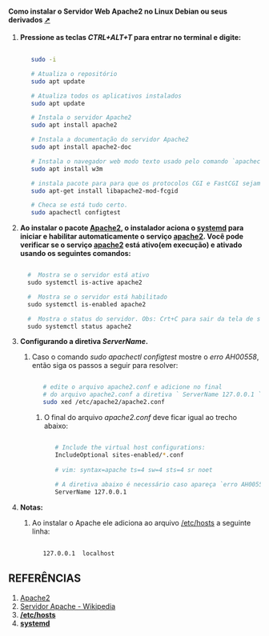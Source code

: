 #### Como instalar o Servidor Web Apache2 no Linux Debian ou seus derivados  <a href="Instalacao.html" target="_blank" title="Pressione aqui para expandir este documento em nova aba.">  ➚ </a>

1. **Pressione as teclas _CTRL+ALT+T_ para entrar no terminal e digite:**

   ```sh
     
      sudo -i    

      # Atualiza o repositório     
      sudo apt update 

      # Atualiza todos os aplicativos instalados
      sudo apt update 

      # Instala o servidor Apache2 
      sudo apt install apache2 

      # Instala a documentação do servidor Apache2
      sudo apt install apache2-doc 

      # Instala o navegador web modo texto usado pelo comando `apachectl fullstatus`
      sudo apt install w3m  

      # instala pacote para para que os protocolos CGI e FastCGI sejam ativados
      sudo apt-get install libapache2-mod-fcgid      

      # Checa se está tudo certo.
      sudo apachectl configtest           

   ```

2. **Ao instalar o pacote [Apache2](https://httpd.apache.org/ABOUT_APACHE.html), o instalador aciona o [systemd](https://en.wikipedia.org/wiki/Systemd) para iniciar e habilitar automaticamente o serviço [apache2](https://httpd.apache.org/ABOUT_APACHE.html). Você pode verificar se o serviço [apache2](https://httpd.apache.org/ABOUT_APACHE.html) está ativo(em execução) e ativado usando os seguintes comandos:**

    ```powershell

      #  Mostra se o servidor está ativo
      sudo systemctl is-active apache2

      #  Mostra se o servidor está habilitado
      sudo systemctl is-enabled apache2

      #  Mostra o status do servidor. Obs: Crt+C para sair da tela de status.
      sudo systemctl status apache2
    
    ```

3. **Configurando a diretiva _ServerName_.**
   1. Caso o comando _sudo apachectl configtest_  mostre o _erro AH00558_, então siga os passos a seguir para resolver:

      ```sh

         # edite o arquivo apache2.conf e adicione no final 
         # do arquivo apache2.conf a diretiva ` ServerName 127.0.0.1 ` 
         sudo xed /etc/apache2/apache2.conf

      ```

      1. O final do arquivo _apache2.conf_ deve ficar igual ao trecho abaixo:

         ```sh

            # Include the virtual host configurations:
            IncludeOptional sites-enabled/*.conf
            
            # vim: syntax=apache ts=4 sw=4 sts=4 sr noet
            
            # A diretiva abaixo é necessário caso apareça `erro AH00558` após o comando `sudo apachectl configtest` ser executado.
            ServerName 127.0.0.1    
   
         ```

4. **Notas:**
   1. Ao instalar o Apache ele adiciona ao arquivo [/etc/hosts](https://linuxhandbook.com/etc-hosts-file/) a seguinte linha:

      ```sh
         
         127.0.0.1	localhost

      ```

## REFERÊNCIAS

1. [Apache2](https://httpd.apache.org/ABOUT_APACHE.html)
2. [Servidor Apache - Wikipedia](https://pt.wikipedia.org/wiki/Servidor_Apache)
3. [**/etc/hosts**](https://linuxhandbook.com/etc-hosts-file/)
4. [**systemd**](https://en.wikipedia.org/wiki/Systemd)
